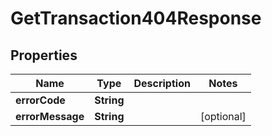

# GetTransaction404Response


## Properties

| Name | Type | Description | Notes |
|------------ | ------------- | ------------- | -------------|
|**errorCode** | **String** |  |  |
|**errorMessage** | **String** |  |  [optional] |



